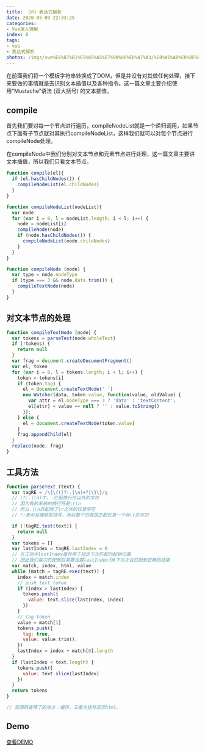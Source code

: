 ```yaml
---
title: （六）表达式解析
date: 2020-05-09 22:33:25
categories:
- Vue深入理解
index: 6
tags:
- vue
- 表达式解析
photos: /imgs/vue%E6%B7%B1%E5%85%A5%E7%90%86%E8%A7%A3/%E8%A1%A8%E8%BE%BE%E5%BC%8F%E8%A7%A3%E6%9E%90.jpg
---
```


在前面我们将一个模板字符串转换成了DOM，但是并没有对其做任何处理，接下来要做的事情就是去识别文本插值以及各种指令。这一篇文章主要介绍使用“Mustache”语法 (双大括号) 的文本插值。

<!--more-->

## compile

首先我们要对每一个节点进行遍历，compileNodeList就是一个递归调用，如果节点下面有子节点就对其执行compileNodeList，这样我们就可以对每个节点进行compileNode处理。

在compileNode中我们分别对文本节点和元素节点进行处理，这一篇文章主要讲文本插值，所以我们只看文本节点。

``` javascript
function compile(el){
  if (el.hasChildNodes()) {
    compileNodeList(el.childNodes)
  }
}

function compileNodeList(nodeList){
  var node
  for (var i = 0, l = nodeList.length; i < l; i++) {
    node = nodeList[i]
    compileNode(node)
    if (node.hasChildNodes()) {
      compileNodeList(node.childNodes)
    }
  }
}

function compileNode (node) {
  var type = node.nodeType
  if (type === 3 && node.data.trim()) {
    compileTextNode(node)
  }
}
```

## 对文本节点的处理

``` javascript
function compileTextNode (node) {
  var tokens = parseText(node.wholeText)
  if (!tokens) {
    return null
  }
  var frag = document.createDocumentFragment()
  var el, token
  for (var i = 0, l = tokens.length; i < l; i++) {
    token = tokens[i]
    if (token.tag) {
      el = document.createTextNode(' ')
      new Watcher(data, token.value, function(value, oldValue) {
        var attr = el.nodeType === 3 ? 'data' : 'textContent';
        el[attr] = value == null ? '' : value.toString()
      });
    } else {
      el = document.createTextNode(token.value)
    }
    frag.appendChild(el)
  }
  replace(node, frag)
}
```

## 工具方法

``` javascript
function parseText (text) {
  var tagRE = /\{\{((?:.|\n)+?)\}\}/g
  // (?:.|\n)中，.匹配换行符以外的字符
  // 因为有的系统的换行符是\r\n
  // 所以.|\n匹配除了\r之外的任意字符
  // ?:表示非捕获型括号，所以整个的就是匹配任意一个非\r的字符

  if (!tagRE.test(text)) {
    return null
  }
  var tokens = []
  var lastIndex = tagRE.lastIndex = 0
  // 在正则中lastIndex属性用于规定下次匹配的起始位置
  // 因此我们每次匹配到后需要设置lastIndex为0下次才会匹配到正确的结果
  var match, index, html, value
  while (match = tagRE.exec(text)) {
    index = match.index
    // push text token
    if (index > lastIndex) {
      tokens.push({
        value: text.slice(lastIndex, index)
      })
    }
    // tag token
    value = match[1]
    tokens.push({
      tag: true,
      value: value.trim(),
    })
    lastIndex = index + match[0].length
  }
  if (lastIndex < text.length) {
    tokens.push({
      value: text.slice(lastIndex)
    })
  }
  return tokens
}

// 较源码省略了的地方：缓存、三重大括号显示html。
```

## Demo

[查看DEMO](/demo/vue%E6%B7%B1%E5%85%A5%E7%90%86%E8%A7%A3/%E8%A1%A8%E8%BE%BE%E5%BC%8F%E8%A7%A3%E6%9E%90.html)